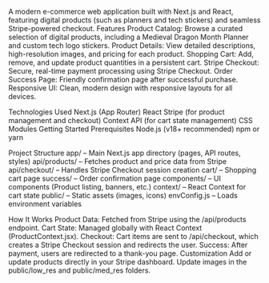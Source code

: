 A modern e-commerce web application built with Next.js and React, featuring digital products (such as planners and tech stickers) and seamless Stripe-powered checkout.
Features
Product Catalog: Browse a curated selection of digital products, including a Medieval Dragon Month Planner and custom tech logo stickers.
Product Details: View detailed descriptions, high-resolution images, and pricing for each product.
Shopping Cart: Add, remove, and update product quantities in a persistent cart.
Stripe Checkout: Secure, real-time payment processing using Stripe Checkout.
Order Success Page: Friendly confirmation page after successful purchase.
Responsive UI: Clean, modern design with responsive layouts for all devices.



Technologies Used
Next.js (App Router)
React
Stripe (for product management and checkout)
Context API (for cart state management)
CSS Modules
Getting Started
Prerequisites
Node.js (v18+ recommended)
npm or yarn


Project Structure
app/ – Main Next.js app directory (pages, API routes, styles)
api/products/ – Fetches product and price data from Stripe
api/checkout/ – Handles Stripe Checkout session creation
cart/ – Shopping cart page
success/ – Order confirmation page
components/ – UI components (Product listing, banners, etc.)
context/ – React Context for cart state
public/ – Static assets (images, icons)
envConfig.js – Loads environment variables

How It Works
Product Data: Fetched from Stripe using the /api/products endpoint.
Cart State: Managed globally with React Context (ProductContext.jsx).
Checkout: Cart items are sent to /api/checkout, which creates a Stripe Checkout session and redirects the user.
Success: After payment, users are redirected to a thank-you page.
Customization
Add or update products directly in your Stripe dashboard.
Update images in the public/low_res and public/med_res folders.



